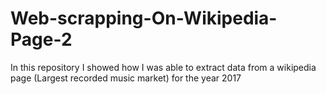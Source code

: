 # Web-scrapping-On-Wikipedia-Page-2
In this repository I showed how I was able to extract data from a wikipedia page (Largest recorded music market) for the year 2017 
